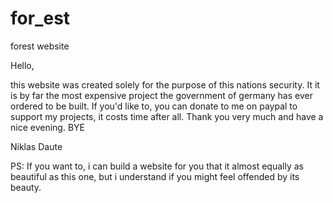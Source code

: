 # for_est
forest website

Hello,

this website was created solely for the purpose of this nations security. It it is by far the most expensive project the government of germany has ever ordered to be built. If you'd like to, you can donate to me on paypal to support my projects, it costs time after all. Thank you very much and have a nice evening. BYE 

Niklas Daute

PS: If you want to, i can build a website for you that it almost equally as beautiful as this one, but i understand if you might feel offended by its beauty.

